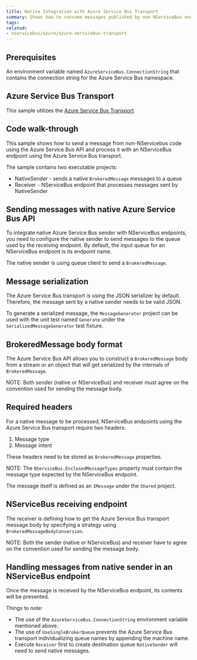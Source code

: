 ```yaml
---
title: Native Integration with Azure Service Bus Transport
summary: Shows how to consume messages published by non NServiceBus endpoints
tags:
related:
- nservicebus/azure/azure-servicebus-transport
---
```


## Prerequisites 

An environment variable named `AzureServiceBus.ConnectionString` that contains the connection string for the Azure Service Bus namespace.


## Azure Service Bus Transport

This sample utilizes the [Azure Service Bus Transport](/nservicebus/azure/azure-servicebus-transport.md).


## Code walk-through

This sample shows how to send a message from non-NServicebus code using the Azure Service Bus API and process it with an NServiceBus endpoint using the Azure Service Bus transport.

The sample contains two executable projects:

- NativeSender - sends a native `BrokeredMessage` messages to a queue
- Receiver - NServiceBus endpoint that processes messages sent by NativeSender

## Sending messages with native Azure Service Bus API

To integrate native Azure Service Bus sender with NServiceBus endpoints, you need to configure the native sender to send messages to the queue used by the receiving endpoint. By default, the input queue for an NServiceBus endpoint is its endpoint name.

<!-- import EndpointAndSingleQueue -->

The native sender is using queue client to send a `BrokeredMessage`.

## Message serialization

The Azure Service Bus transport is using the JSON serializer by default. Therefore, the message sent by a native sender needs to be valid JSON.

<!-- import SerializedMessage -->

To generate a serialized message, the `MessageGenerator` project can be used with the unit test named `Generate` under the `SerializedMessageGenerator` test fixture.

## BrokeredMessage body format

The Azure Service Bus API allows you to construct a `BrokeredMessage` body from a stream or an object that will get serialized by the internals of `BrokeredMessage`. 

NOTE: Both sender (native or NServiceBus) and receiver must agree on the convention used for sending the message body.

## Required headers

For a native message to be processed, NServiceBus endpoints using  the Azure Service Bus transport require two headers:

1. Message type
2. Message intent

These headers need to be stored as `BrokeredMessage` properties.

<!-- import NecessaryHeaders -->

NOTE: The `NServiceBus.EnclosedMessageTypes` property must contain the message type expected by the NServiceBus endpoint.

The message itself is defined as an `IMessage` under the `Shared` project.

<!-- import NativeMessage -->

## NServiceBus receiving endpoint

The receiver is defining how to get the Azure Service Bus transport message body by specifying a strategy using `BrokeredMessageBodyConversion`.

<!-- import BrokeredMessageConvention -->

NOTE: Both the sender (native or NServiceBus) and receiver have to agree on the convention used for sending the message body.

## Handling messages from native sender in an NServiceBus endpoint

Once the message is received by the NServiceBus endpoint, its contents will be presented.

<!-- import NativeMessageHandler -->

Things to note:

 * The use of the `AzureServiceBus.ConnectionString` environment variable mentioned above.
 * The use of `UseSingleBrokerQueue` prevents the Azure Service Bus transport individualizing queue names by appending the machine name.  
 * Execute `Receiver` first to create destination queue `NativeSender` will need to send native messages.
